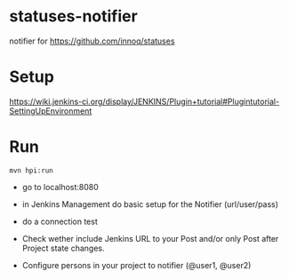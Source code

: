statuses-notifier
=================

notifier for https://github.com/innoq/statuses

# Setup

https://wiki.jenkins-ci.org/display/JENKINS/Plugin+tutorial#Plugintutorial-SettingUpEnvironment

# Run

    mvn hpi:run
    
* go to localhost:8080
* in Jenkins Management do basic setup for the Notifier (url/user/pass)
* do a connection test
* Check wether include Jenkins URL to your Post and/or only Post after Project state changes.

* Configure persons in your project to notifier (@user1, @user2)